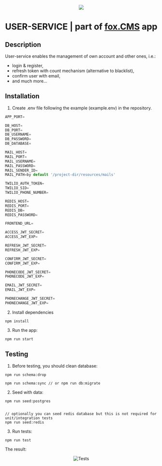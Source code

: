 <p align="center">
  <img src="https://i.ibb.co/1rb5k9N/api-gateway.png" />
  </a>
   <h1 align="center">USER-SERVICE | part of <a href="https://github.com/TomaszTrebacz/fox.CMS">fox.CMS</a> app</h1>
</p>

## Description

User-service enables the management of own account and other ones, i.e.:

- login & register,
- refresh token with count mechanism (alternative to blacklist),
- confirm user with email,
- and much more...

## Installation

1. Create .env file following the example (example.env) in the repository.

```ts
APP_PORT=

DB_HOST=
DB_PORT=
DB_USERNAME=
DB_PASSWORD=
DB_DATABASE=

MAIL_HOST=
MAIL_PORT=
MAIL_USERNAME=
MAIL_PASSWORD=
MAIL_SENDER_ID=
MAIL_PATH=by default '/project-dir/resources/mails'

TWILIO_AUTH_TOKEN=
TWILIO_SID=
TWILIO_PHONE_NUMBER=

REDIS_HOST=
REDIS_PORT=
REDIS_DB=
REDIS_PASSWORD=

FRONTEND_URL=

ACCESS_JWT_SECRET=
ACCESS_JWT_EXP=

REFRESH_JWT_SECRET=
REFRESH_JWT_EXP=

CONFIRM_JWT_SECRET=
CONFIRM_JWT_EXP=

PHONECODE_JWT_SECRET=
PHONECODE_JWT_EXP=

EMAIL_JWT_SECRET=
EMAIL_JWT_EXP=

PHONECHANGE_JWT_SECRET=
PHONECHANGE_JWT_EXP=
```

2. Install dependencies

```
npm install
```

3. Run the app:

```ts
npm run start
```

## Testing

1. Before testing, you should clean database:

```
npm run schema:drop

npm run schema:sync // or npm run db:migrate
```

2. Seed with data:

```
npm run seed:postgres


// optionally you can seed redis database but this is not required for unit/integration tests
npm run seed:redis
```

3. Run tests:

```
npm run test
```

The result:

<p align="center">
<img src="https://i.ibb.co/P4cynmb/test.png" alt="Tests" />
</p>
